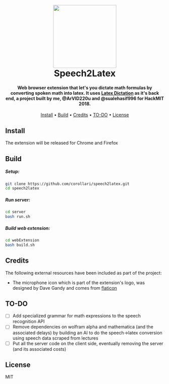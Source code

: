 
<h1 align="center">
  <br>
  <img src="https://raw.githubusercontent.com/corollari/speech2latex/master/promo/logo.png" width="200"></a>
  <br>
  Speech2Latex
  <br>
</h1>

<h4 align="center">Web browser extension that let's you dictate math formulas by converting spoken math into latex. It uses <a href="https://github.com/ArVID220u/latexdictation" target="_blank">Latex Dictation</a> as it's back end, a project built by me, @ArVID220u and @sualehasif996 for HackMIT 2018.</h4>

<p align="center">
  <a href="#install">Install</a> •
  <a href="#build">Build</a> •
  <a href="#credits">Credits</a> •
  <a href="#to-do">TO-DO</a> •
  <a href="#license">License</a>
</p>

<!--![screenshot](https://raw.githubusercontent.com/corollari/speech2latex/master/promo/screenshot.png)-->

## Install
The extension will be released for Chrome and Firefox

## Build
##### Setup:
```bash
git clone https://github.com/corollari/speech2latex.git
cd speech2latex
```
##### Run server:
```bash
cd server
bash run.sh
```
##### Build web extension:
```bash
cd webExtension
bash build.sh
```

## Credits
The following external resources have been included as part of the project:
- The microphone icon which is part of the extension's logo, was designed by Dave Gandy and comes from [flaticon](https://www.flaticon.com)

## TO-DO
- [ ] Add specialized grammar for math expressions to the speech recognition API
- [ ] Remove dependencies on wolfram alpha and mathematica (and the associated delays) by building an AI to do the speech-\>latex conversion using speech data scraped from lectures
- [ ] Put all the server code on the client side, eventually removing the server (and its associated costs) 

## License
MIT
